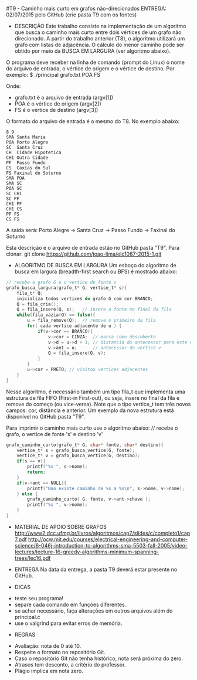 #T9 - Caminho mais curto em grafos não-direcionados
ENTREGA: 02/07/2015 pelo GitHub (crie pasta T9 com os fontes) 
 
* DESCRIÇÃO 
Este trabalho consiste na implementação de um algoritmo que busca o caminho
mais curto entre dois vértices de um grafo não direcionado.  A partir do
trabalho anterior (T8), o algoritmo utilizará um grafo com listas de
adjacência. O cálculo do menor caminho pode ser obtido por meio da BUSCA EM
LARGURA (ver algoritmo abaixo). 

O programa deve receber na linha de comando (prompt do Linux) o nome do arquivo
de entrada, o vértice de origem e o vértice de destino. Por exemplo:
$ ./principal grafo.txt POA FS 

Onde: 
- grafo.txt é o arquivo de entrada (argv[1]) 
- POA é o vértice de origem (argv[2]) 
- FS é o vértice de destino (argv[3]) 
 
O formato do arquivo de entrada é o mesmo do T8.  No exemplo abaixo: 
```
8 9 
SMA Santa Maria 
POA Porto Alegre 
SC  Santa Cruz 
CH  Cidade Hipotetica 
CH1 Outra Cidade 
PF  Passo Fundo 
CS  Caxias do Sul 
FS Faxinal do Soturno 
SMA POA  
SMA SC  
POA SC  
SC CH1 
SC PF 
CH1 PF 
CH1 CS 
PF FS 
CS FS 
```
A saída será: 
Porto Alegre -> Santa Cruz -> Passo Fundo -> Faxinal do Soturno 
 
Esta descrição e o arquivo de entrada estão no GitHub pasta "T9". Para clonar: 
git clone https://github.com/joao-lima/elc1067-2015-1.git 
 
* ALGORITMO DE BUSCA EM LARGURA 
Um esboço do algoritmo de busca em largura (breadth-first search ou BFS) é
mostrado abaixo: 
```C
// recebe o grafo G e o vertice de fonte s 
grafo_busca_largura(grafo_t* G, vertice_t* s){ 
	fila_t* Q; 
	inicializa todos vertices do grafo G com cor BRANCO; 
	Q = fila_cria(); 
	Q = fila_insere(Q, s);   // insere a fonte no final da fila 
	while(fila_vazia(Q) == false){ 
		u = fila_remove(Q);  // remove o primeiro da fila 
		for( cada vertice adjacente de u ) { 
			if(v->cor == BRANCO){ 
				v->cor = CINZA;  // marca como descoberto 
				v->d = u->d + 1; // distancia do antecessor para este vertice 
				v->ant = u;      // antecessor do vertice v 
				Q = fila_insere(Q, v); 
			} 
		} 
		u->cor = PRETO; // visitou vertices adjacentes 
	} 
} 
```
Nesse algoritmo, é necessário também um tipo fila_t que implementa uma
estrutura de fila FIFO (First-in First-out), ou seja, insere no final da fila
e remove do começo (ou vice-versa). 
Note que o tipo vertice_t tem três novos campos: cor, distância e anterior. Um
exemplo da nova estrutura está disponível no GitHub pasta "T9". 
 
Para imprimir o caminho mais curto use o algoritmo abaixo: 
// recebe o grafo, o vertice de fonte 's' e destino 'v' 
```C
grafo_caminho_curto(grafo_t* G, char* fonte, char* destino){ 
	vertice_t* s = grafo_busca_vertice(G, fonte); 
	vertice_t* v = grafo_busca_vertice(G, destino); 
	if(s == v){ 
		printf("%s ", s->nome); 
		return; 
	} 
	if(v->ant == NULL){ 
		printf("Nao existe caminho de %s a %s\n", s->nome, v->nome); 
	} else { 
		grafo_caminho_curto( G, fonte, v->ant->chave ); 
		printf("%s ", v->nome); 
	} 
}
```
* MATERIAL DE APOIO SOBRE GRAFOS 
http://www2.dcc.ufmg.br/livros/algoritmos/cap7/slides/c/completo1/cap7.pdf
http://ocw.mit.edu/courses/electrical-engineering-and-computer-science/6-046j-introduction-to-algorithms-sma-5503-fall-2005/video-lectures/lecture-16-greedy-algorithms-minimum-spanning-trees/lec16.pdf 
 
* ENTREGA 
Na data da entrega, a pasta T9 deverá estar presente no GitHub. 
 
* DICAS 
- teste seu programa! 
- separe cada comando em funções diferentes. 
- se achar necessário, faça alterações em outros arquivos além do principal.c 
- use o valgrind para evitar erros de memória. 
 
* REGRAS 
- Avaliação: nota de 0 até 10. 
- Respeite o formato no repositório Git. 
- Caso o repositório Git não tenha histórico, nota será próxima do zero. 
- Atrasos tem desconto, a critério do professor. 
- Plágio implica em nota zero. 

